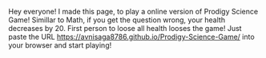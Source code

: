Hey everyone! I made this page, to play a online version of Prodigy Science Game! Simillar to Math, if you get the question wrong, your health decreases by 20. First person to loose all health looses the game! Just paste the URL https://avnisaga8786.github.io/Prodigy-Science-Game/ into your browser and start playing!
